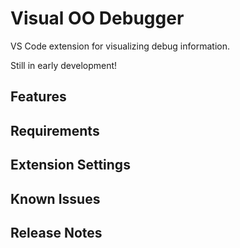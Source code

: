 # Visual OO Debugger

VS Code extension for visualizing debug information.

Still in early development!

## Features

## Requirements

## Extension Settings

## Known Issues

## Release Notes
